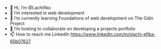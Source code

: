 - 👋 Hi, I’m @Lachifiko
- 👀 I’m interested in web development
- 🌱 I’m currently learning Foundations of web development on The Odin Project
- 💞️ I’m looking to collaborate on developing a projects portfolio
- 📫 How to reach me LinkedIn https://www.linkedin.com/in/olachi-efika-65b07627

<!---
Lachifiko/Lachifiko is a ✨ special ✨ repository because its `README.md` (this file) appears on your GitHub profile.
You can click the Preview link to take a look at your changes.
--->
